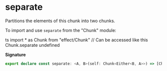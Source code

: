 # separate

Partitions the elements of this chunk into two chunks.

To import and use `separate` from the "Chunk" module:

ts
import \* as Chunk from "effect/Chunk"
// Can be accessed like this
Chunk.separate
undefined

**Signature**

```ts
export declare const separate: <A, B>(self: Chunk<Either<B, A>>) => [Chunk<A>, Chunk<B>]
```
